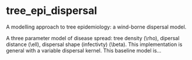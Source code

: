 # tree_epi_dispersal
A modelling approach to tree epidemiology: a wind-borne dispersal model.

A three parameter model of disease spread: tree density (\rho), dipersal distance (\ell), dispersal shape (infectivty) (\beta).
This implementation is general with a variable dispersal kernel. This baseline model is...
